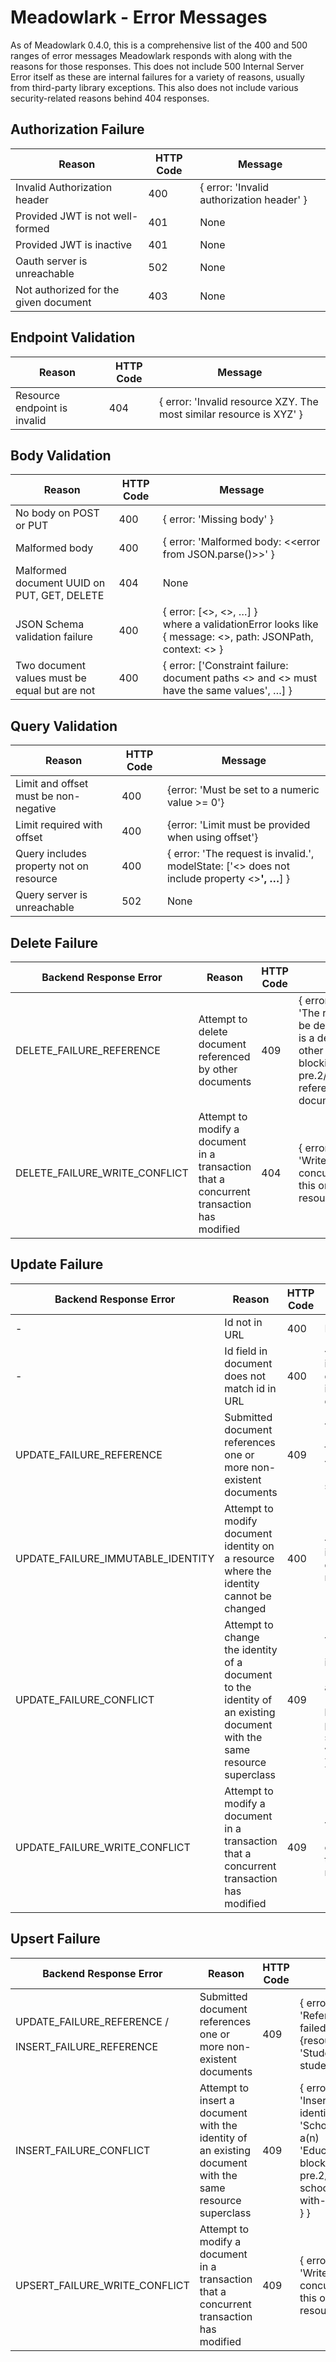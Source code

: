 # Meadowlark - Error Messages

As of Meadowlark 0.4.0, this is a comprehensive list of the 400 and 500 ranges of error messages Meadowlark responds with along with the reasons for those responses. This does not include 500 Internal Server Error itself as these are internal failures for a variety of reasons, usually from third-party library exceptions. This also does not include various security-related reasons behind 404 responses.

## Authorization Failure

| Reason | HTTP Code | Message |
| --- | --- | --- |
| Invalid Authorization header | 400 | { error: 'Invalid authorization header' } |
| Provided JWT is not well-formed | 401 | None |
| Provided JWT is inactive | 401 | None |
| Oauth server is unreachable | 502 | None |
| Not authorized for the given document | 403 | None |

## Endpoint Validation

| Reason | HTTP Code | Message |
| --- | --- | --- |
| Resource endpoint is invalid | 404 | { error: 'Invalid resource XZY. The most similar resource is XYZ' } |

## Body Validation

| Reason | HTTP Code | Message |
| --- | --- | --- |
| No body on POST or PUT | 400 | { error: 'Missing body' } |
| Malformed body | 400 | { error: 'Malformed body: <<error from JSON.parse()>>' } |
| Malformed document UUID on PUT, GET, DELETE | 404 | None |
| JSON Schema validation failure | 400 | { error: \[<<validationError1>>, <<validationError2>>, …\] }  <br>where a validationError looks like { message: <<explains error>>, path: JSONPath, context: <<lower level validation library info>> } |
| Two document values must be equal but are not | 400 | { error: \['Constraint failure: document paths <<JSONPath1>> and <<JSONPath2>> must have the same values', …\] } |

## Query Validation

| Reason | HTTP Code | Message |
| --- | --- | --- |
| Limit and offset must be non-negative | 400 | {error: 'Must be set to a numeric value >= 0'} |
| Limit required with offset | 400 | {error: 'Limit must be provided when using offset'} |
| Query includes property not on resource | 400 | { error: 'The request is invalid.', modelState: \['<<ResourceName>> does not include property <<InvalidPropertyName>>**', …**\] } |
| Query server is unreachable | 502 | None |

## Delete Failure

| Backend Response Error | Reason | HTTP Code | Message |
| --- | --- | --- | --- |
| DELETE\_FAILURE\_REFERENCE | Attempt to delete document referenced by other documents | 409 | { error: { message: 'The resource cannot be deleted because it is a dependency of other documents', blockingUris: \['/v5.0-pre.2/edfi/students/a-referencing-document-uuid', …\] |
| DELETE\_FAILURE\_WRITE\_CONFLICT | Attempt to modify a document in a transaction that a concurrent transaction has modified | 404 | { error: { message: 'Write conflict due to concurrent access to this or related resources' } |

## Update Failure

| Backend Response Error | Reason | HTTP Code | Message |
| --- | --- | --- | --- |
| \-  | Id not in URL | 400 | None |
| \-  | Id field in document does not match id in URL | 400 | { error: { message:  'The identity of the resource does not match the identity in the updated document.' } |
| UPDATE\_FAILURE\_REFERENCE | Submitted document references one or more non-existent documents | 409 | { error: { message: 'Reference validation failed', failures: \[ {resourceName: 'Student', identity: { studentId: '123' }, …\] } } |
| UPDATE\_FAILURE\_IMMUTABLE\_IDENTITY | Attempt to modify document identity on a resource where the identity cannot be changed | 400 | { error: { message: 'The identity fields of the document cannot be modified' } } |
| UPDATE\_FAILURE\_CONFLICT | Attempt to change the identity of a document to the identity of an existing document with the same resource superclass | 409 | { error: { message: 'Update failed: the identity is in use by 'School' which is also a(n) 'EducationOrganization', blockingUris:  \['/v5.0-pre.2/edfi/schools/a-school-document-with-same-identity', …\] } } |
| UPDATE\_FAILURE\_WRITE\_CONFLICT | Attempt to modify a document in a transaction that a concurrent transaction has modified | 409 | { error: { message: 'Write conflict due to concurrent access to this or related resources' } |

## Upsert Failure

| Backend Response Error | Reason | HTTP Code | Message |
| --- | --- | --- | --- |
| UPDATE\_FAILURE\_REFERENCE /<br><br>INSERT\_FAILURE\_REFERENCE | Submitted document references one or more non-existent documents | 409 | { error: { message: 'Reference validation failed', failures: \[ {resourceName: 'Student', identity: { studentId: '123' }, …\] } } |
| INSERT\_FAILURE\_CONFLICT | Attempt to insert a document with the identity of an existing document with the same resource superclass | 409 | { error: { message: 'Insert failed: the identity is in use by 'School' which is also a(n) 'EducationOrganization', blockingUris:  \['/v5.0-pre.2/edfi/schools/a-school-document-with-same-identity', …\] } } |
| UPSERT\_FAILURE\_WRITE\_CONFLICT | Attempt to modify a document in a transaction that a concurrent transaction has modified | 409 | { error: { message: 'Write conflict due to concurrent access to this or related resources' } |
